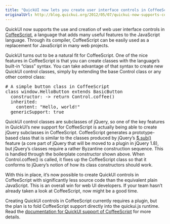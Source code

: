 ```yaml
---
title: "QuickUI now lets you create user interface controls in CoffeeScript"
originalUrl: http://blog.quickui.org/2012/05/07/quickui-now-supports-coffeescript/
---
```


<p>
  QuickUI now supports the use and creation of web user interface controls in
  <a href="http://jashkenas.github.com/coffee-script">CoffeeScript</a>, a
  language that adds many useful features to the JavaScript language. Through
  its compiler, CoffeeScript can be easily used as a replacement for JavaScript
  in many web projects.
</p>
<p>
  QuickUI turns out to be a natural fit for CoffeeScript. One of the nice
  features in CoffeeScript is that you can create classes with the language’s
  built-in “class” syntax. You can take advantage of that syntax to create new
  QuickUI control classes, simply by extending the base Control class or any
  other control class:
</p>
<pre>
# A simple button class in CoffeeScript
class window.HelloButton extends BasicButton
  constructor: -&gt; return Control.coffee()
  inherited:
    content: "Hello, world!"
  genericSupport: true</pre
>
<p>
  QuickUI control classes are subclasses of jQuery, so one of the key features
  in QuickUI’s new support for CoffeeScript is actually being able to create
  jQuery subclasses in CoffeeScript. CoffeeScript generates a prototype-based
  class that is similar to the classes produced by jQuery’s
  <a href="http://api.jquery.com/jQuery.sub/">$.sub()</a> feature (a core part
  of jQuery that will be moved to a plugin in jQuery 1.8), but jQuery’s classes
  require a rather Byzantine construction sequence. This is handled through the
  boilerplate constructor shown above. When Control.coffee() is called, it fixes
  up the CoffeeScript class so that it conforms to jQuery’s notion of how its
  class constructors should work.
</p>
<p>
  With this in place, it’s now possible to create QuickUI controls in
  CoffeeScript with significantly less source code than the equivalent plain
  JavaScript. This is an overall win for web UI developers. If your team hasn’t
  already taken a look at CoffeeScript, now might be a good time.
</p>
<p>
  Creating QuickUI controls in CoffeeScript currently requires a plugin, but the
  plan is to fold CoffeeScript support directly into the quickui.js runtime.
  Read the
  <a href="https://quickui.org/docs/CoffeeScript.html"
    >documentation for QuickUI support of CoffeeScript</a
  >
  for more details.
</p>
